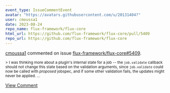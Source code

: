 ```yaml
---
event_type: IssueCommentEvent
avatar: "https://avatars.githubusercontent.com/u/20131404?"
user: cmoussa1
date: 2023-08-24
repo_name: flux-framework/flux-core
html_url: https://github.com/flux-framework/flux-core/pull/5409
repo_url: https://github.com/flux-framework/flux-core
---
```


<a href='https://github.com/cmoussa1' target='_blank'>cmoussa1</a> commented on issue <a href='https://github.com/flux-framework/flux-core/pull/5409' target='_blank'>flux-framework/flux-core#5409</a>.

<small>> I was thinking more about a plugin's internal state for a job -- the `job.validate` callback should not change this state based on the validation arguments, since `job.validate` could now be called with _proposed_ jobspec, and if some other validation fails, the updates might never be applied....</small>

<a href='https://github.com/flux-framework/flux-core/pull/5409' target='_blank'>View Comment</a>